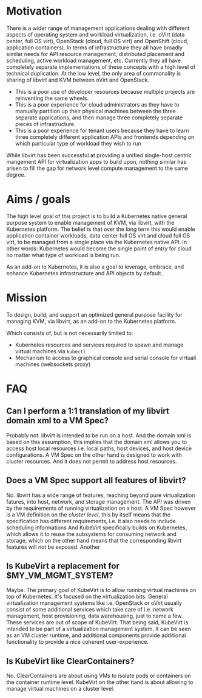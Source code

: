 # Motivation

There is a wider range of management applications dealing with different
aspects of operating system and workload virtualization, i.e. oVirt (data
center, full OS virt),  OpenStack (cloud, full OS virt) and OpenShift (cloud,
application containers). In terms of infrastructure they all have broadly
similar needs for API resource management, distributed placement and
scheduling, active workload management, etc. Currently they all have
completely separate implementations of these concepts with a high level of
technical duplication.
At the low level, the only area of commonality is sharing of libvirt and KVM
between oVirt and OpenStack.

* This is a poor use of developer resources because multiple projects are
  reinventing the same wheels.
* This is a poor experience for cloud administrators as they have to manually
  partition up their physical machines between the three separate
  applications, and then manage three completely separate pieces of
  infrastructure.
* This is a poor experience for tenant users because they have to learn three
  completely different application APIs and frontends depending on which
  particular type of workload they wish to run

While libvirt has been successful at providing a unified single-host centric
mangement API for virtualization apps to build upon, nothing similar has
arisen to fill the gap for network level compute management to the same degree.


# Aims / goals

The high level goal of this project is to build a Kubernetes native general
purpose system to enable management of KVM, via libvirt, with the Kubernetes
platform. The belief is that over the long term this would enable application
container workloads, data center full OS virt and cloud full OS virt, to be
managed from a single place via the Kubernetes native API.
In other words: Kubernetes would become the single point of entry for cloud no
matter what type of workload is being run.

As an add-on to Kubernetes, it is also a goal to leverage, embrace, and enhance
Kubernetes infrastructure and API objects by default.


# Mission

To design, build, and support an optimized general purpose facility for
managing KVM, via libvirt, as an add-on to the Kubernetes platform.

Which consists of, but is not necessarily limited to:

* Kubernetes resources and services required to spawn and manage virtual
  machines via `kubectl`
* Mechanism to access to graphical console and serial console for virtuall
  machines (websockets proxy)


# FAQ

## Can I perform a 1:1 translation of my libvirt domain xml to a VM Spec?

Probably not. libvirt is intended to be run on a host. And the domain xml is
based on this assumption, this implies that the domain xml allows you to access
host local resources i.e. local paths, host devices, and host device
configurations.
A VM Spec on the other hand is designed to work with cluster resources. And it
does not permit to address host resources.

## Does a VM Spec support all features of libvirt?

No. libvirt has a wide range of features, reaching beyond pure virtualization
fatures, into host, network, and storage management. The API was driven by the
requirements of running virtualization on a host.
A VM Spec however is a VM definition on the _cluster level_, this by itself
means that the specification has different requirements, i.e. it also needs to
include scheduling informations
And KubeVirt specifically builds on Kubernetes, which allows it to reuse the
subsystems for consuming network and storage, which on the other hand means
that the corresponding libvirt features will not be exposed.
Another

## Is KubeVirt a replacement for $MY_VM_MGMT_SYSTEM?

Maybe. The primary goal of KubeVirt is to allow running virtual machines on
top of Kubernetes. It's focused on the virtualization bits.
General virtualization management systems like i.e. OpenStack or oVirt usually
consist of some additional services which take care of i.e. network management,
host provisioning, data warehousing, just to name a few. These services are out
of scope of KubeVirt.
That being said, KubeVirt is intended to be part of a virtualization management
system. It can be seen as an VM cluster runtime, and additional components
provide additional functionality to provide a nice coherent user-experience.

## Is KubeVirt like ClearContainers?
No. ClearContainers are about using VMs to isolate pods or containers on the
container runtime level.
KubeVirt on the other hand is about allowing to manage virtual machines on a
cluster level.
